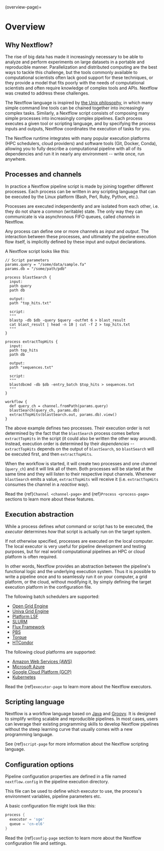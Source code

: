 (overview-page)=

# Overview

## Why Nextflow?

The rise of big data has made it increasingly necessary to be able to analyze and perform experiments on large datasets in a portable and reproducible manner. Parallelization and distributed computing are the best ways to tackle this challenge, but the tools commonly available to computational scientists often lack good support for these techniques, or they provide a model that fits poorly with the needs of computational scientists and often require knowledge of complex tools and APIs. Nextflow was created to address these challenges.

The Nextflow language is inspired by [the Unix philosophy](https://en.wikipedia.org/wiki/Unix_philosophy), in which many simple command line tools can be chained together into increasingly complex tasks. Similarly, a Nextflow script consists of composing many simple processes into increasingly complex pipelines. Each process executes a given tool or scripting language, and by specifying the process inputs and outputs, Nextflow coordinates the execution of tasks for you.

The Nextflow runtime integrates with many popular execution platforms (HPC schedulers, cloud providers) and software tools (Git, Docker, Conda), allowing you to fully describe a computational pipeline with all of its dependencies and run it in nearly any environment -- write once, run anywhere.

## Processes and channels

In practice a Nextflow pipeline script is made by joining together different processes. Each process can be written in any scripting language that can be executed by the Linux platform (Bash, Perl, Ruby, Python, etc.).

Processes are executed independently and are isolated from each other, i.e. they do not share a common (writable) state. The only way they can communicate is via asynchronous FIFO queues, called *channels* in Nextflow.

Any process can define one or more channels as *input* and *output*. The interaction between these processes, and ultimately the pipeline execution flow itself, is implicitly defined by these input and output declarations.

A Nextflow script looks like this:

```nextflow
// Script parameters
params.query = "/some/data/sample.fa"
params.db = "/some/path/pdb"

process blastSearch {
  input:
  path query
  path db

  output:
  path "top_hits.txt"

  script:
  """
  blastp -db $db -query $query -outfmt 6 > blast_result
  cat blast_result | head -n 10 | cut -f 2 > top_hits.txt
  """
}

process extractTopHits {
  input:
  path top_hits
  path db

  output:
  path "sequences.txt"

  script:
  """
  blastdbcmd -db $db -entry_batch $top_hits > sequences.txt
  """
}

workflow {
  def query_ch = channel.fromPath(params.query)
  blastSearch(query_ch, params.db)
  extractTopHits(blastSearch.out, params.db).view()
}
```

The above example defines two processes. Their execution order is not determined by the fact that the `blastSearch` process comes before `extractTopHits` in the script (it could also be written the other way around). Instead, execution order is determined by their _dependencies_ -- `extractTopHits` depends on the output of `blastSearch`, so `blastSearch` will be executed first, and then `extractTopHits`.

When the workflow is started, it will create two processes and one channel (`query_ch`) and it will link all of them. Both processes will be started at the same time and they will listen to their respective input channels. Whenever `blastSearch` emits a value, `extractTopHits` will receive it (i.e. `extractTopHits` consumes the channel in a *reactive* way).

Read the {ref}`Channel <channel-page>` and {ref}`Process <process-page>` sections to learn more about these features.

## Execution abstraction

While a process defines *what* command or script has to be executed, the *executor* determines *how* that script is actually run on the target system.

If not otherwise specified, processes are executed on the local computer. The local executor is very useful for pipeline development and testing purposes, but for real world computational pipelines an HPC or cloud platform is often required.

In other words, Nextflow provides an abstraction between the pipeline's functional logic and the underlying execution system. Thus it is possible to write a pipeline once and to seamlessly run it on your computer, a grid platform, or the cloud, without modifying it, by simply defining the target execution platform in the configuration file.

The following batch schedulers are supported:

- [Open Grid Engine](http://gridscheduler.sourceforge.net/)
- [Univa Grid Engine](http://www.univa.com/)
- [Platform LSF](http://www.ibm.com/systems/technicalcomputing/platformcomputing/products/lsf/)
- [SLURM](https://computing.llnl.gov/linux/slurm/)
- [Flux Framework](https://flux-framework.org/)
- [PBS](http://www.pbsworks.com/gridengine/)
- [Torque](http://www.adaptivecomputing.com/products/open-source/torque/)
- [HTCondor](https://research.cs.wisc.edu/htcondor/)

The following cloud platforms are supported:

- [Amazon Web Services (AWS)](https://aws.amazon.com/)
- [Microsoft Azure](https://azure.microsoft.com/)
- [Google Cloud Platform (GCP)](https://cloud.google.com/)
- [Kubernetes](https://kubernetes.io/)

Read the {ref}`executor-page` to learn more about the Nextflow executors.

## Scripting language

Nextflow is a workflow language based on [Java](https://en.wikipedia.org/wiki/Java_(programming_language)) and [Groovy](https://groovy-lang.org/). It is designed to simplify writing scalable and reproducible pipelines. In most cases, users can leverage their existing programming skills to develop Nextflow pipelines without the steep learning curve that usually comes with a new programming language.

See {ref}`script-page` for more information about the Nextflow scripting language.

## Configuration options

Pipeline configuration properties are defined in a file named `nextflow.config` in the pipeline execution directory.

This file can be used to define which executor to use, the process's environment variables, pipeline parameters etc.

A basic configuration file might look like this:

```groovy
process {
  executor = 'sge'
  queue = 'cn-el6'
}
```

Read the {ref}`config-page` section to learn more about the Nextflow configuration file and settings.
